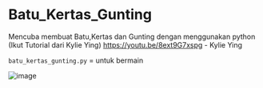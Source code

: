 # Batu_Kertas_Gunting
Mencuba membuat Batu,Kertas dan Gunting dengan menggunakan python (Ikut Tutorial dari Kylie Ying) https://youtu.be/8ext9G7xspg - Kylie Ying

<code>batu_kertas_gunting.py</code> = untuk bermain 

![image](https://user-images.githubusercontent.com/58935865/111748172-2971e200-88cb-11eb-904e-7a3bc8bba291.png)
